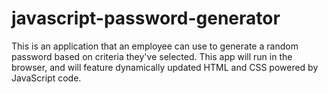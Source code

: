 # javascript-password-generator
This is an application that an employee can use to generate a random password based on criteria they've selected. This app will run in the browser, and will feature dynamically updated HTML and CSS powered by JavaScript code.
